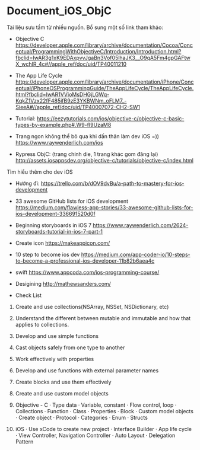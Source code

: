 # Document_iOS_ObjC
Tài liệu sưu tầm từ nhiều nguồn.
Bổ sung một số link tham khảo:
+ Objective C
https://developer.apple.com/library/archive/documentation/Cocoa/Conceptual/ProgrammingWithObjectiveC/Introduction/Introduction.html?fbclid=IwAR3g1xK9EDAxpvvJgaBn3Vof05lhaJK3__O9qA5Fm4gpGAFtwX_wchIR_4c#//apple_ref/doc/uid/TP40011210

+ The App Life Cycle
https://developer.apple.com/library/archive/documentation/iPhone/Conceptual/iPhoneOSProgrammingGuide/TheAppLifeCycle/TheAppLifeCycle.html?fbclid=IwAR1VVioMsDHGjLGWq-KqkZ1Vzx22fF485ifB9zE3YKBWNm_oFLM7_-SieeA#//apple_ref/doc/uid/TP40007072-CH2-SW1

+ Tutorial:
https://eezytutorials.com/ios/objective-c/objective-c-basic-types-by-example.php#.W9-fI9UzaM8

+ Trang ngon không thể bỏ qua khi dấn thân làm dev iOS =))
https://www.raywenderlich.com/ios

+ Rypress ObjC: (trang chính die, 1 trang khác gom đăng lại)
http://assets.iosappsdev.org/objective-c/tutorials/objective-c/index.html

Tìm hiểu thêm cho dev iOS
+ Hướng đi: https://trello.com/b/dOV9dvBu/a-path-to-mastery-for-ios-development

+ 33 awesome GitHub lists for iOS development
https://medium.com/flawless-app-stories/33-awesome-github-lists-for-ios-development-336691520d0f

+ Beginning storyboards in iOS 7
https://www.raywenderlich.com/2624-storyboards-tutorial-in-ios-7-part-1

+ Create icon
https://makeappicon.com/

+ 10 step to become ios dev
https://medium.com/app-coder-io/10-steps-to-become-a-professional-ios-developer-11b82b6aea4c

+ swift
https://www.appcoda.com/ios-programming-course/
+ Desigining 
http://mathewsanders.com/

+ Check List
1.	Create and use collections(NSArray, NSSet, NSDictionary, etc)
2.	Understand the different between mutable and immutable and how that applies to collections.
3.	Develop and use simple functions
4.	Cast objects safely from one type to another
5.	Work effectively with properties
6.	Develop and use functions with external parameter names
7.	Create blocks and use them effectively
8.	Create and use custom model objects

1.	Objective - C
·	Type data
·	Variable, constant
·	Flow control, loop
·	Collections
·	Function
·	Class
·	Properties
·	Block
·	Custom model objects
·	Create object
·	Protocol
·	Categories
·	Enum
·	Structs
2.	iOS
·	Use xCode to create new project
·	Interface Builder
·	App life cycle
·	View Controller, Navigation Controller
·	Auto Layout
·	Delegation Pattern
